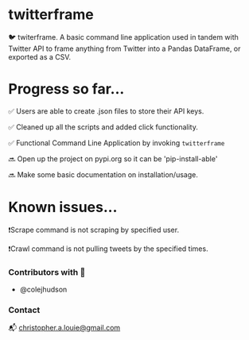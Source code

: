 # twitterframe
🐦 twiterframe. A basic command line application used in tandem with Twitter API to frame anything from Twitter into a Pandas DataFrame, or exported as a CSV.

# Progress so far...

✅ Users are able to create .json files to store their API keys.

✅ Cleaned up all the scripts and added click functionality.

✅ Functional Command Line Application by invoking ```twitterframe```

🔜 Open up the project on pypi.org so it can be 'pip-install-able'

🔜 Make some basic documentation on installation/usage.


# Known issues...

❗️Scrape command is not scraping by specified user.

❗️Crawl command is not pulling tweets by the specified times.


### Contributors with 💚

- @colejhudson

### Contact

📬 christopher.a.louie@gmail.com


